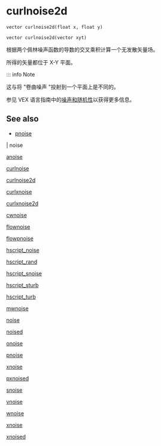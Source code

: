 # curlnoise2d

`vector curlnoise2d(float x, float y)`

`vector curlnoise2d(vector xyt)`

根据两个佩林噪声函数的导数的交叉乘积计算一个无发散矢量场。

所得的矢量都位于 X-Y 平面。

::: info Note

这与将 "卷曲噪声 "投射到一个平面上是不同的。

参见 VEX 语言指南中的[噪声和随机性](.../random.html)以获得更多信息。

## See also

- [pnoise](curlnoise.html)

|
noise

[anoise](anoise.html)

[curlnoise](curlnoise.html)

[curlnoise2d](curlnoise2d.html)

[curlxnoise](curlxnoise.html)

[curlxnoise2d](curlxnoise2d.html)

[cwnoise](cwnoise.html)

[flownoise](flownoise.html)

[flowpnoise](flowpnoise.html)

[hscript_noise](hscript_noise.html)

[hscript_rand](hscript_rand.html)

[hscript_snoise](hscript_snoise.html)

[hscript_sturb](hscript_sturb.html)

[hscript_turb](hscript_turb.html)

[mwnoise](mwnoise.html)

[noise](noise.html)

[noised](noised.html)

[onoise](onoise.html)

[pnoise](pnoise.html)

[xnoise](pxnoise.html)

[pxnoised](pxnoised.html)

[snoise](snoise.html)

[vnoise](vnoise.html)

[wnoise](wnoise.html)

[xnoise](xnoise.html)

[xnoised](xnoised.html)
